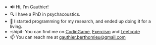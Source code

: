 - 🔊 Hi, I’m Gauthier!
- 🔍 I have a PhD in psychacoustics.
- 🤖 I started programming for my research, and ended up doing it for a living.
- :shipit: You can find me on [CodinGame](https://www.codingame.com/profile/53038fbe81bae449ed409474d49ce6fd1257393 "CodinGame"), [Exercism](https://exercism.org/profiles/Gautzilla "Exercism") and [Leetcode](https://leetcode.com/Gautzilla/ "Leetcode")
- 📫 You can reach me at gauthier.berthomieu@gmail.com
